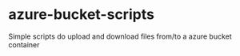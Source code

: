 # azure-bucket-scripts
Simple scripts do upload and download files from/to a azure bucket container
